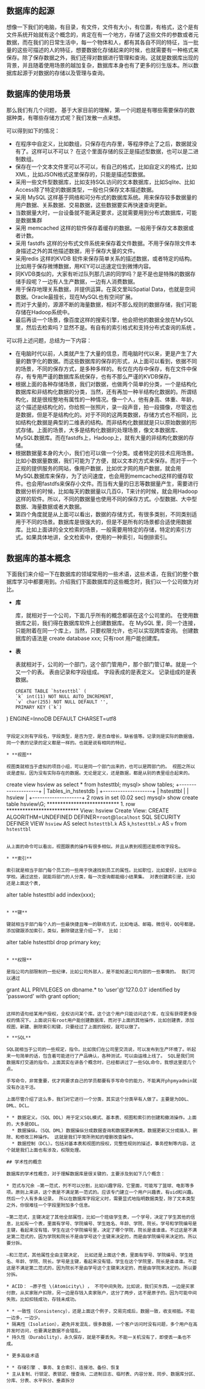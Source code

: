 ## 数据库的起源

想像一下我们的电脑，有目录，有文件，文件有大小，有位置，有格式，这个是有文件系统开始就有这个概念的，肯定在有一个地方，存储了这些文件的参数或者元数据，而在我们的日常生活中，每一个物体和人，都有其各自不同的特征，当一批量的这些可描述的人的特征，想要数据化存储起来的时候，也就需要有一种格式来保存。除了保存数据之外，我们还得对数据进行管理和查询。这就是数据库出现的背景，并且随着使用场景的越加复杂，数据库本身也有了更多的衍生版本。所以数据库起源于对数据的存储以及管理与查询。

## 数据库的使用场景

那么我们有几个问题， 基于大家目前的理解，第一个问题是有哪些需要保存的数据种类，有哪些存储方式呢？我们发散一点来想。

可以得到如下的情况：

* 在程序中自定义，比如数组，只保存在内存里，等程序停止了之后，数据就没有了。这样可以不可以？ 在这个里面存储的反正是描述型数据，也可以是二进制数组。
* 保存在一个文本文件里可以不可以，有自己的格式，比如自定义的格式，比如XML，比如JSON格式这里保存的，只能是描述型数据。
* 采用一些文件型数据库，比如支持SQL访问的文本数据库，比如Sqlite、比如Access除了特定的数据类型，一般也只保存文本描述数据。
* 采用 MySQL 这样基于网络和可分布式的数据库系统。用来保存较多数据量的用户数据、关系数据、交易数据，这些数据要实再快速查询更新。
* 当数据量大时，一台设备就不能满足要求，这就需要用到分布式数据库，可能是数据集群
* 采用 memcached 这样的软件保存着缓存的数据。一般用于保存文本数据或者计数。
* 采用 fastdfs 这样的分布式文件系统来保存着文件数据。不用于保存除文件本身描述之外的其他描述数据，用于保存大量的文件。
* 采用redis 这样的KVDB 软件来保存简单关系的描述数据，或者特定的结构。比如用于保存微博数据，用KEY可以迅速定位到微博内容。
* 同KVDB类似的，大家有听过队列那几讲的同学吗？是不是也是特殊的数据存储手段呢？一边有人生产数据，一边有人消费数据。
* 用于保存地理关系数据，并提供运算。在英文里叫Spatial Data，也就是空间数据。Oracle最擅长，现在MySQL也有空间扩展。
* 而对于大量的，源源不断的海量数据，相对不那么规则的数据存储，我们可能存储在Hadoop系统中。
* 最后再谈一个场景，像百度这样的搜索引擎，他会把他的数据全放在MySQL里，然后去检索吗？显然不是。有自有的索引格式和支持分布式查询的系统 。 

可以将上述问题，总结为一下内容：

* 在电脑时代以前，人类就产生了大量的信息，而电脑时代以来，更是产生了大量的数字化的数据。而这些数据库的保存的形式，从上面可以看到，依据不同的场景，不同的保存方式，是多种多样的。有仅在内存中保存，有在文件中保存，有专用严谨的数据库系统保存，也有不那么严谨的KVDB保存。
* 根据上面的各种存储场景，我们对数据，也做两个简单的分类，一个是结构化数据库和非结构化数据的分类，当然，还有再加一种半结构化数据的。所谓结构化，就是很规整地有属性的一种情况。像一个人，他有身高、体重、年龄，这个描述是结构化的，你给照一张照片，录一段声音，拍一段摄像，尽管这也是数据，但是不是结构化的。对于不同的这两类数据，存储方式也不相同，比如结构化数据是典型的二维表的结构。而非结构化数据就是只以原始数据的形式存储。上面的场景，大多是结构化数据的处理场景，像文本数据库、MySQL数据库。而在fastdfs上，Hadoop上，就有大量的非结构化数据的存储。
* 根据数据量本身的大小，我们也可以做一个分类。或者特定的技术应用场景。比如小数据量数据，我们可能为了方便，就以文本的方式来保存。而对于一个正规的提供服务的网站，像用户数据，比如优才网的用户数据，就会用MySQL数据库来保存，为了访问速度，也会用到memcached这样的缓存软件。也会用fastdfs来保存小文件。而当有大量的日志等数据量产生，需要进行数据分析的时候，比如每天的数据量以几百G，T来计的时候，就会用Hadoop 这样的软件。所以，不同的数据量也使用不同的保存方式。小型数据、大中型数据、海量数据或者大数据。
* 第四个角度就是从上面可以看出，数据的存储方式，有很多类别，不同类别适用于不同的场景。数据库是很强大的，但是不是所有的场景都合适使用数据库。比如上面讲的全文检索的场景，一般需要用特定的存储，特定的索引方式。如果具体地讲，全文检索中，使用的一种索引，叫倒排索引。

## 数据库的基本概念

下面我们来介绍一下在数据库的领域常用的一些术语，这些术语，在我们的整个数据库学习中都要用到。介绍我们下面数据库的这些概念时，我们以一个公司做为对比。

* **库** 

  库，就相对于一个公司，下面几乎所有的概念都装在这个公司里的。 在使用数据库之前，我们得在数据库软件上创建数据库。 在 MySQL 里，同一个连接，只能附着在同一个库上，当然，只要权限允许，也可以实现跨库查询。 创建数据库的语法是 create database xxx; 只有root 用户能创建库。

* **表** 

  表就相对于，公司的一个部门，这个部门管用户，那个部门管订单。就是一个又一个的表。 表由记录和字段组成。 字段表成的是表定义。 记录组成的是表数据。
  
  ```
  CREATE TABLE `hstesttbl` (
  `k` int(11) NOT NULL AUTO_INCREMENT,
  `v` char(255) NOT NULL DEFAULT '',
  PRIMARY KEY (`k`)
) ENGINE=InnoDB DEFAULT CHARSET=utf8
    
  ```

  字段定义则有字段名，字段类型，是否为空，是否自增长，缺省值等。记录则是实际的数据值，同一个表的记录的定义都是一样的。也就是说有相同的特征。

* **视图** 

  视图类就相当于虚拟的项目小组，可以是同一个部门出来的，也可以是跨部门的。 视图之所以说是虚拟，因为没有实际存在的数据。无论是定义，还是数据，都是从别的表里组合起来的。
  
  ```
  create view hsview as select * from hstesttbl;
mysql> show tables;
+--------------------+
| Tables_in_hstestdb |
+--------------------+
| hstesttbl          |
| hsview             |
+--------------------+
2 rows in set (0.02 sec)
mysql> show create table hsview\G;
*************************** 1. row ***************************
                View: hsview
         Create View: CREATE ALGORITHM=UNDEFINED DEFINER=`root`@`localhost` SQL SECURITY DEFINER VIEW `hsview` AS select `hstesttbl`.`k` AS `k`,`hstesttbl`.`v` AS `v` from `hstesttbl`
  ```

  从上面的命令可以看出，视图跟表的操作有很多相似。并且从表到视图还能修改字段名。

* **索引** 

  索引就是相当于部门每个员工的一些用于快速找到员工的属性。比如职位，比如爱好，比如毕业学校。通过这些，就能将部门的人分类，每一次查询都能缩小结果集。 对表创建索引是，比如还是上面这个表, 

  ```
alter table hstesttbl add index(xxx);
  ```

* **键** 

  键就相当于部门每个人的一些最快捷且唯一的联络方式，比如电话、邮箱，微信号，QQ号都是。 添加键跟添加索引，类似，删除键这里介绍一下， 比如：

  ```
alter table hstesttbl drop primary key;
  ```

* **权限** 

  是指公司内部限制的一些纪律，比如公司外部人，是不能知道公司内部的一些事情的。 我们可以通过

  ```
grant ALL PRIVILEGES on dbname.* to 'user'@'127.0.0.1' identified by 'password' with grant option;
  ```

  这样的语句给某用户授权，全权访问某个库。这个这个用户只能访问这个库，在没有获得更多授权的情况下。上面说只有root用户能创建数据库，而对于上面的其他操作，比如创建表，添加视图，新建、删除索引和键，只要经过了上面的授权，就可以做了。

* **SQL** 

  SQL就相当于公司的一些规定，指令。比如我们在公司里交流说，可以发布到生产环境了。听起来一句简单的话，包含着可能进行了产品确认，各种测试，可以由运维上线了。 SQL是我们同数据库打交道的指令。上面其实在讲各个概念时，已经都讲过了一些SQL命令，我想这里提几个点。

  手写命令，非常重要，优才网要求自己的学员都要有手写命令的能力，不能离开phpmyadmin就没有办法干活。

  上面尽管介绍了这么多，我们对它进行一个分类，其实这个分类早有人做了。主要是为DDL、DML、DCL。

  * * 数据定义。（SQL DDL）用于定义SQL模式、基本表、视图和索引的创建和撤消操作。上面的，大多是DDL。
    * 数据操纵。（SQL DML）数据操纵分成数据查询和数据更新两类。数据更新又分成插入、删除、和修改三种操作。 这就是我们平常所熟知的增删改查操作。
    * 数据控制（DCL）。包括对基本表和视图的授权，完整性规则的描述，事务控制等内容。这个就是我们上面也有涉及，权限处理。

## 学术性的概念

数据库的学术性概念，对于理解数据库是很关键的，主要涉及到如下几个概念：

* 范式与冗余 –第一范式，列不可以分割，比如兴趣字段，它里面，可能写了篮球、电影等多项。原则上来讲，这个表是不满足第一范式的。应该专门建立一个用户兴趣表，有uid和兴趣。然后一个人有多条记录。 所以在数据库字段定义时，需要显式地指明数据类型，除了文本类型之外，你很难往一个字段里附加多个信息。

  –第二范式，主键决定了其他全部属性，比如一个班级学生表，一个学号，决定了学生其他的信息，比如有一个表，里面有学号、学院编号、学生姓名、年龄、学院、院长。学号和学院编号是主键，看起来没有错，学生在这个学院编号里，决定了哪个学院，院长是谁谁谁。不过这是不满足第二范式的，因为学院和院长不是由学号这个主键来决定的，而是由学院编号来决定的。所以要分拆。

  –和三范式，其他属性全由主键决定， 比如还是上面这个表，里面有学号、学院编号、学生姓名、年龄、学院、院长。学号是主键，看起来没有错，学生在这个学院里，院长是谁谁谁。不过这是不满足第二范式的，因为院长不是由学号这个主键来决定的，而是由学院来决定的。所以要分拆。

* ACID： –原子性 \(Atomicity\) ， 不可中间失败。比如说，我们买东西，一边是买家付款，从买家账户扣除，另一边是存钱入卖家账户，这分了两步，这不是原子的。因为可能中间失败。比如扣钱成功，存钱未成功。

* * 一致性（Consistency），还是上面这个例子，交易完成后，数据一致，收支相抵。不能一边多，一边少。
  * 隔离性（Isolation），避免并发混乱，很多数据，一个客户访问时没有问题，多个用户在高并发时访问，也要满足数据不会错乱。
  * 持久性（Durability），永久保存，就是不要丢失。不能一关机没有了，即使丢一条也不成。

* 更多高级术语

* * 存储引擎 、事务、复合索引、连接池、备份、恢复
  * 主从复制、行锁定、表锁定、慢查询、二进制日志、临时表、内容分发、同步、数据库分区、分库、分表、水平拆分、垂直拆分



